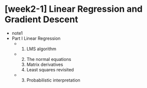 # [week2-1] Linear Regression and Gradient Descent

*	note1 
  *	Part I Linear Regression
    *	1. LMS algorithm 
    *	2. The normal equations
         1. Matrix derivatives
         2. Least squares revisited
    *	3. Probabilistic interpretation

